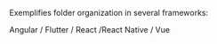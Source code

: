 Exemplifies folder organization in several frameworks:

Angular / Flutter / React /React Native / Vue
